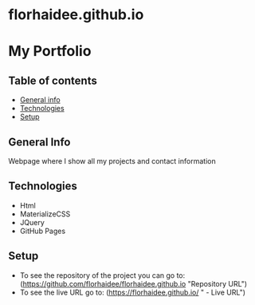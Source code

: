 # florhaidee.github.io
# My Portfolio

## Table of contents
* [General info](#general-info)
* [Technologies](#technologies)
* [Setup](#setup)

## General Info
 Webpage where I show all my projects and contact information

## Technologies
* Html 
* MaterializeCSS
* JQuery
* GitHub Pages

## Setup
* To see the repository of the project you can go to:
 (https://github.com/florhaidee/florhaidee.github.io "Repository URL")
* To see the live URL go to: (https://florhaidee.github.io/ " - Live URL")
